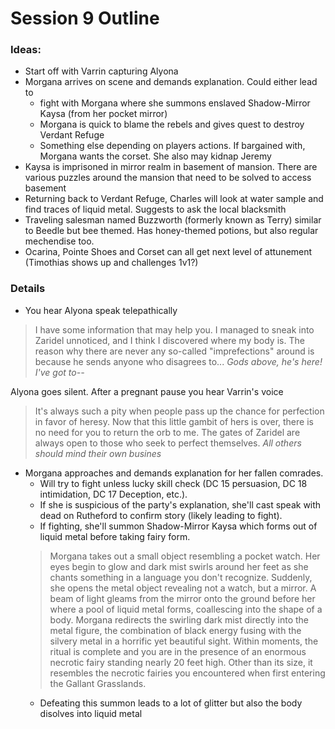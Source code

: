 # Session 9 Outline

### Ideas:
- Start off with Varrin capturing Alyona
- Morgana arrives on scene and demands explanation. Could either lead to 
  - fight with Morgana where she summons enslaved Shadow-Mirror Kaysa (from her pocket mirror)
  - Morgana is quick to blame the rebels and gives quest to destroy Verdant Refuge
  - Something else depending on players actions. If bargained with, Morgana wants the corset. She also may kidnap Jeremy
- Kaysa is imprisoned in mirror realm in basement of mansion. There are various puzzles around the mansion that need to be solved to access basement
- Returning back to Verdant Refuge, Charles will look at water sample and find traces of liquid metal. Suggests to ask the local blacksmith 
- Traveling salesman named Buzzworth (formerly known as Terry) similar to Beedle but bee themed. Has honey-themed potions, but also regular mechendise too. 
- Ocarina, Pointe Shoes and Corset can all get next level of attunement (Timothias shows up and challenges 1v1?)

### Details
- You hear Alyona speak telepathically 
> I have some information that may help you. I managed to sneak into Zaridel unnoticed, and I think I discovered where my body is. The reason why there are never any so-called "imprefections" around is because he sends anyone who disagrees to... *Gods above, he's here! I've got to--* 
 
Alyona goes silent. After a pregnant pause you hear Varrin's voice
   > It's always such a pity when people pass up the chance for perfection in favor of heresy. Now that this little gambit of hers is over, there is no need for you to return the orb to me. The gates of Zaridel are always open to those who seek to perfect themselves. *All others should mind their own busines*

- Morgana approaches and demands explanation for her fallen comrades.
  -  Will try to fight unless lucky skill check (DC 15 persuasion, DC 18 intimidation, DC 17 Deception, etc.).  
  -  If she is suspicious of the party's explanation, she'll cast speak with dead on Rutheford to confirm story (likely leading to fight).
  -  If fighting, she'll summon Shadow-Mirror Kaysa which forms out of liquid metal before taking fairy form.
   > Morgana takes out a small object resembling a pocket watch. Her eyes begin to glow and dark mist swirls around her feet as she chants something in a language you don't recognize. Suddenly, she opens the metal object revealing not a watch, but a mirror. A beam of light gleams from the mirror onto the ground before her where a pool of liquid metal forms, coallescing into the shape of a body. Morgana redirects the swirling dark mist directly into the metal figure, the combination of black energy fusing with the silvery metal in a horrific yet beautiful sight. Within moments, the ritual is complete and you are in the presence of an enormous necrotic fairy standing nearly 20 feet high. Other than its size, it resembles the necrotic fairies you encountered when first entering the Gallant Grasslands. 
  -   Defeating this summon leads to a lot of glitter but also the body disolves into liquid metal 
  